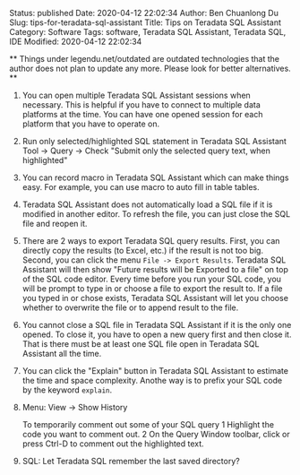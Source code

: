 Status: published
Date: 2020-04-12 22:02:34
Author: Ben Chuanlong Du
Slug: tips-for-teradata-sql-assistant
Title: Tips on Teradata SQL Assistant
Category: Software
Tags: software, Teradata SQL Assistant, Teradata SQL, IDE
Modified: 2020-04-12 22:02:34

**
Things under legendu.net/outdated are outdated technologies 
that the author does not plan to update any more. 
Please look for better alternatives.
**

1. You can open multiple Teradata SQL Assistant sessions when necessary.
    This is helpful if you have to connect to multiple data platforms at the time.
    You can have one opened session for each platform
    that you have to operate on.

2. Run only selected/highlighted SQL statement in Teradata SQL Assistant
    Tool -> Query -> Check "Submit only the selected query text, when highlighted"

3. You can record macro in Teradata SQL Assistant which can make things easy.
    For example,
    you can use macro to auto fill in table tables.

4. Teradata SQL Assistant does not automatically load a SQL file
    if it is modified in another editor.
    To refresh the file,
    you can just close the SQL file and reopen it.

5. There are 2 ways to export Teradata SQL query results.
    First, you can directly copy the results (to Excel, etc.) if the result is not too big.
    Second, you can click the menu `File -> Export Results`.
    Teradata SQL Assistant will then show "Future results will be Exported to a file"
    on top of the SQL code editor.
    Every time before you run your SQL code,
    you will be prompt to type in or choose a file to export the result to.
    If a file you typed in or chose exists,
    Teradata SQL Assistant will let you choose
    whether to overwrite the file or to append result to the file.

6. You cannot close a SQL file in Teradata SQL Assistant
    if it is the only one opened.
    To close it,
    you have to open a new query first and then close it.
    That is there must be at least one SQL file open in Teradata SQL Assistant all the time.

6. You can click the "Explain" button in Teradata SQL Assistant
    to estimate the time and space complexity.
    Anothe way is to prefix your SQL code by the keyword `explain`.

7. Menu: View -> Show History

    To temporarily comment out some of your SQL query
    1 Highlight the code you want to comment out.
    2 On the Query Window toolbar, click or press Ctrl-D to comment out the highlighted text.


10. SQL: Let Teradata SQL remember the last saved directory?
